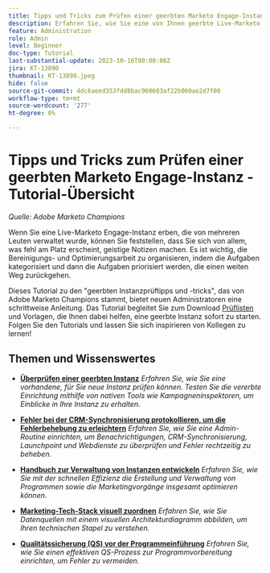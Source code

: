 ```yaml
---
title: Tipps und Tricks zum Prüfen einer geerbten Marketo Engage-Instanz
description: Erfahren Sie, wie Sie eine von Ihnen geerbte Live-Marketo Engage-Instanz optimieren und skalieren können.
feature: Administration
role: Admin
level: Beginner
doc-type: Tutorial
last-substantial-update: 2023-10-16T00:00:00Z
jira: KT-13890
thumbnail: KT-13890.jpeg
hide: false
source-git-commit: 4dc6aeed353fdd8bac960603af22b060ae2d7f00
workflow-type: tm+mt
source-wordcount: '277'
ht-degree: 0%

---
```



# Tipps und Tricks zum Prüfen einer geerbten Marketo Engage-Instanz - Tutorial-Übersicht

*Quelle: Adobe Marketo Champions*

Wenn Sie eine Live-Marketo Engage-Instanz erben, die von mehreren Leuten verwaltet wurde, können Sie feststellen, dass Sie sich von allem, was fehl am Platz erscheint, geistige Notizen machen. Es ist wichtig, die Bereinigungs- und Optimierungsarbeit zu organisieren, indem die Aufgaben kategorisiert und dann die Aufgaben priorisiert werden, die einen weiten Weg zurückgehen.

Dieses Tutorial zu den &quot;geerbten Instanzprüftipps und -tricks&quot;, das von Adobe Marketo Champions stammt, bietet neuen Administratoren eine schrittweise Anleitung. Das Tutorial begleitet Sie zum Download [Prüflisten](https://experienceleague.adobe.com/docs/marketo/using/getting-started-with-marketo/inheriting-a-marketo-engage-instance/where-to-start.html) und Vorlagen, die Ihnen dabei helfen, eine geerbte Instanz sofort zu starten. Folgen Sie den Tutorials und lassen Sie sich inspirieren von Kollegen zu lernen! 

## Themen und Wissenswertes

* **[Überprüfen einer geerbten Instanz](/help/tutorial-inherited-instance/audit-an-inherted-instance.md)**
  *Erfahren Sie, wie Sie eine vorhandene, für Sie neue Instanz prüfen können. Testen Sie die vererbte Einrichtung mithilfe von nativen Tools wie Kampagneninspektoren, um Einblicke in Ihre Instanz zu erhalten.*

* **[Fehler bei der CRM-Synchronisierung protokollieren, um die Fehlerbehebung zu erleichtern](/help/tutorial-inherited-instance/log-crm-sync-errors-for-easy-troubleshootig.md)**
  *Erfahren Sie, wie Sie eine Admin-Routine einrichten, um Benachrichtigungen, CRM-Synchronisierung, Launchpoint und Webdienste zu überprüfen und Fehler rechtzeitig zu beheben.*

* **[Handbuch zur Verwaltung von Instanzen entwickeln](/help/tutorial-inherited-instance/develop-an-instance-governance-guide.md)**
  *Erfahren Sie, wie Sie mit der schnellen Effizienz die Erstellung und Verwaltung von Programmen sowie die Marketingvorgänge insgesamt optimieren können.*

* **[Marketing-Tech-Stack visuell zuordnen](/help/tutorial-inherited-instance/create-a-visual-data-flow-diagram.md)**
  *Erfahren Sie, wie Sie Datenquellen mit einem visuellen Architekturdiagramm abbilden, um Ihren technischen Stapel zu verstehen.*

* **[Qualitätssicherung (QS) vor der Programmeinführung](/help/tutorial-inherited-instance/essential-program-pre-launch-qa.md)**
  *Erfahren Sie, wie Sie einen effektiven QS-Prozess zur Programmvorbereitung einrichten, um Fehler zu vermeiden.*
